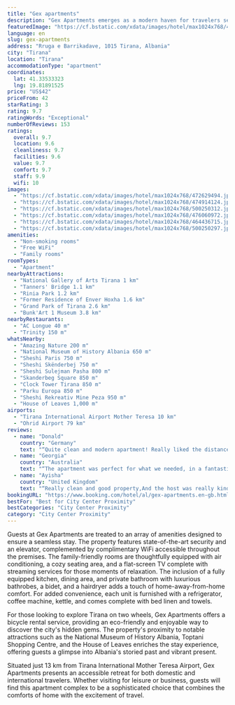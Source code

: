 ```yaml
---
title: "Gex apartments"
description: "Gex Apartments emerges as a modern haven for travelers seeking the perfect blend of comfort and convenience in the heart of Tirana."
featuredImage: "https://cf.bstatic.com/xdata/images/hotel/max1024x768/472629494.jpg?k=50c5ffa00c50028b36c34a3ee74242eff606b5fe36516f6e2836d8ea43ee4051&o=&hp=1"
language: en
slug: gex-apartments
address: "Rruga e Barrikadave, 1015 Tirana, Albania"
city: "Tirana"
location: "Tirana"
accommodationType: "apartment"
coordinates:
  lat: 41.33533323
  lng: 19.81891525
price: "US$42"
priceFrom: 42
starRating: 3
rating: 9.7
ratingWords: "Exceptional"
numberOfReviews: 153
ratings:
  overall: 9.7
  location: 9.6
  cleanliness: 9.7
  facilities: 9.6
  value: 9.7
  comfort: 9.7
  staff: 9.9
  wifi: 10
images:
  - "https://cf.bstatic.com/xdata/images/hotel/max1024x768/472629494.jpg?k=50c5ffa00c50028b36c34a3ee74242eff606b5fe36516f6e2836d8ea43ee4051&o=&hp=1"
  - "https://cf.bstatic.com/xdata/images/hotel/max1024x768/474914124.jpg?k=05ab9286a094c9fdc9d484bfb0fb74e3acf9b438c4e3683605e03732a7aad0eb&o=&hp=1"
  - "https://cf.bstatic.com/xdata/images/hotel/max1024x768/500250312.jpg?k=c0262825d5dd03571867a1b48ecc183d22a7aa89bff7da38f91fb1c1b880f2cc&o=&hp=1"
  - "https://cf.bstatic.com/xdata/images/hotel/max1024x768/476060972.jpg?k=24b3442ba986dae651f8e3a5cd58dcbae7a3d686f80fa43d02b5485449340d29&o=&hp=1"
  - "https://cf.bstatic.com/xdata/images/hotel/max1024x768/464436715.jpg?k=4772bc3a4d494939269212412af413112bb84f87ec638df79e4c355927b1b8a9&o=&hp=1"
  - "https://cf.bstatic.com/xdata/images/hotel/max1024x768/500250297.jpg?k=8db1daf0baad9aa4f5ccd9e7e6c4793d43fba83b90d13f65dccbfb7cc92414a4&o=&hp=1"
amenities:
  - "Non-smoking rooms"
  - "Free WiFi"
  - "Family rooms"
roomTypes:
  - "Apartment"
nearbyAttractions:
  - "National Gallery of Arts Tirana 1 km"
  - "Tanners' Bridge 1.1 km"
  - "Rinia Park 1.2 km"
  - "Former Residence of Enver Hoxha 1.6 km"
  - "Grand Park of Tirana 2.6 km"
  - "Bunk'Art 1 Museum 3.8 km"
nearbyRestaurants:
  - "AC Longue 40 m"
  - "Trinity 150 m"
whatsNearby:
  - "Amazing Nature 200 m"
  - "National Museum of History Albania 650 m"
  - "Sheshi Paris 750 m"
  - "Sheshi Skënderbej 750 m"
  - "Sheshi Sulejman Pasha 800 m"
  - "Skanderbeg Square 850 m"
  - "Clock Tower Tirana 850 m"
  - "Parku Europa 850 m"
  - "Sheshi Rekreativ Mine Peza 950 m"
  - "House of Leaves 1,000 m"
airports:
  - "Tirana International Airport Mother Teresa 10 km"
  - "Ohrid Airport 79 km"
reviews:
  - name: "Donald"
    country: "Germany"
    text: "“Quite clean and modern apartment! Really liked the distance from the main square!”"
  - name: "Georgia"
    country: "Australia"
    text: "“The apartment was perfect for what we needed, in a fantastic location and they had a washing machine which was great for us as we are long term travelling. Host was very contactable and quick to respond super helpful”"
  - name: "Ayisha"
    country: "United Kingdom"
    text: "“Really clean and good property,And the host was really kind he helped us in everything.”"
bookingURL: "https://www.booking.com/hotel/al/gex-apartments.en-gb.html?aid=8035640"
bestFor: "Best for City Center Proximity"
bestCategories: "City Center Proximity"
category: "City Center Proximity"
---
```


Guests at Gex Apartments are treated to an array of amenities designed to ensure a seamless stay. The property features state-of-the-art security and an elevator, complemented by complimentary WiFi accessible throughout the premises. The family-friendly rooms are thoughtfully equipped with air conditioning, a cozy seating area, and a flat-screen TV complete with streaming services for those moments of relaxation. The inclusion of a fully equipped kitchen, dining area, and private bathroom with luxurious bathrobes, a bidet, and a hairdryer adds a touch of home-away-from-home comfort. For added convenience, each unit is furnished with a refrigerator, coffee machine, kettle, and comes complete with bed linen and towels.

For those looking to explore Tirana on two wheels, Gex Apartments offers a bicycle rental service, providing an eco-friendly and enjoyable way to discover the city's hidden gems. The property's proximity to notable attractions such as the National Museum of History Albania, Toptani Shopping Centre, and the House of Leaves enriches the stay experience, offering guests a glimpse into Albania's storied past and vibrant present.

Situated just 13 km from Tirana International Mother Teresa Airport, Gex Apartments presents an accessible retreat for both domestic and international travelers. Whether visiting for leisure or business, guests will find this apartment complex to be a sophisticated choice that combines the comforts of home with the excitement of travel.